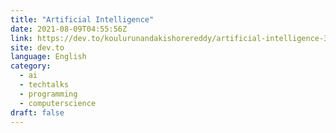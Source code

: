 ```yaml
---
title: "Artificial Intelligence"
date: 2021-08-09T04:55:56Z
link: https://dev.to/koulurunandakishorereddy/artificial-intelligence-3f7m?utm_medium=RSS&utm_source=news.12bit.vn
site: dev.to
language: English
category:
  - ai
  - techtalks
  - programming
  - computerscience
draft: false
---
```


